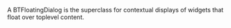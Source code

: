 A BTFloatingDialog is the superclass for contextual displays of widgets that float over toplevel content.
